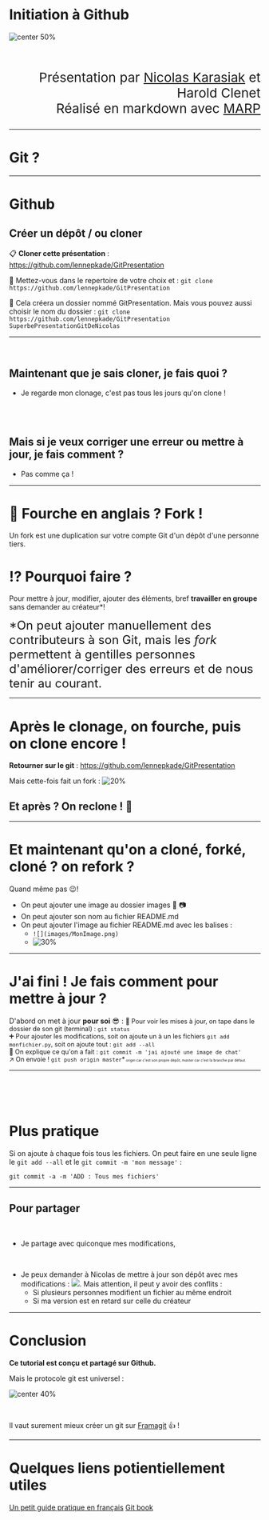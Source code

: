 <!-- $theme: gaia -->
<!-- $size: 16:9 -->

Initiation à Github
===


  
![center 50%](images/githublogo.png)


<br>
<p style='text-align:right; font-size:26px'>
  Présentation par <a href='http://www.karasiak.net'>Nicolas Karasiak</a> et Harold Clenet<br>
  Réalisé en markdown avec <a href='https://yhatt.github.io/marp/'>MARP</a>

</p>

---

# Git ?


---

# Github

## Créer un dépôt / ou cloner

:clipboard: **Cloner cette présentation** : 
https://github.com/lennepkade/GitPresentation 

:open_file_folder: Mettez-vous dans le repertoire de votre choix et : 
`git clone https://github.com/lennepkade/GitPresentation`

:open_file_folder: Cela créera un dossier nommé GitPresentation. Mais vous pouvez aussi choisir le nom du dossier :
`git clone https://github.com/lennepkade/GitPresentation SuperbePresentationGitDeNicolas`

---

<br>

## Maintenant que je sais cloner, je fais quoi ?

- Je regarde mon clonage, c'est pas tous les jours qu'on clone !

<br><br>
## Mais si je veux corriger une erreur ou mettre à jour, je fais comment ?

- Pas comme ça !

---

# :fork_and_knife:  Fourche en anglais ? Fork !

Un fork est une duplication sur votre compte Git d'un dépôt d'une personne tiers.

# :interrobang: Pourquoi faire ?

Pour mettre à jour, modifier, ajouter des éléments, bref **travailler en groupe** sans demander au créateur*! 

<font size='5'>*On peut ajouter manuellement des contributeurs à son Git, mais les *fork* permettent à gentilles personnes d'améliorer/corriger des erreurs et de nous tenir au courant.</font>

---

# Après le clonage, on fourche, puis on clone encore !

**Retourner sur le git** : 
https://github.com/lennepkade/GitPresentation

Mais cette-fois fait un fork :  ![20%](images/githubfork.png)

## Et après ? On reclone ! :repeat:

---

# Et maintenant qu'on a cloné, forké, cloné ? on refork ?
Quand même pas :wink:! 

- On peut ajouter une image au dossier images :open_file_folder: :camera: 
- On peut ajouter son nom au fichier README.md  
- On peut ajouter l'image au fichier README.md avec les balises : 
  - `![](images/MonImage.png)`
  -  ![30%](images/githubfork.png)

---

# J'ai fini ! Je fais comment pour mettre à jour ?

D'abord on met à jour **pour soi** :sunglasses: :
<span style="font-size:90%">:newspaper: Pour voir les mises à jour, on tape dans le dossier de son git (terminal) :  `git status`<br>
:heavy_plus_sign: Pour ajouter les modifications, soit on ajoute un à un les fichiers `git add monfichier.py`, soit on ajoute tout :  `git add --all`<br>
:memo: On explique ce qu'on a fait : `git commit -m 'jai ajouté une image de chat'`<br>
:arrow_upper_right: On envoie ! `git push origin master`*</span><span style="font-size:50%">
<i>origin</i> car c'est son propre dépôt, <i>master</i> car c'est la branche par défaut.</span>

--- 
<br>
<br>
<br>

# Plus pratique
Si on ajoute à chaque fois tous les fichiers. On peut faire en une seule ligne le `git add --all` et le `git commit -m 'mon message'`  : 

`git commit -a -m 'ADD : Tous mes fichiers'`

--- 

## Pour partager

<br>

- Je partage avec quiconque mes modifications,

<br>

- Je peux demander à Nicolas de mettre à jour son dépôt avec mes modifications : ![](images/githubpullrequest.png). Mais attention,  il peut y avoir des conflits :
  - Si plusieurs personnes modifient un fichier au même endroit
  - Si ma version est en retard sur celle du créateur

---

# Conclusion

**Ce tutorial est conçu et partagé sur Github.**

Mais le protocole git est universel :

![center 40%](images/framasoft_aime_gitlab.png)

<br>

Il vaut surement mieux créer un git sur [Framagit](Framagit.org) :thumbsup: !


---

# Quelques liens potientiellement utiles

[Un petit guide pratique en français](http://rogerdudler.github.io/git-guide/index.fr.html) 
[Git book](https://git-scm.com/book/en/v2)









